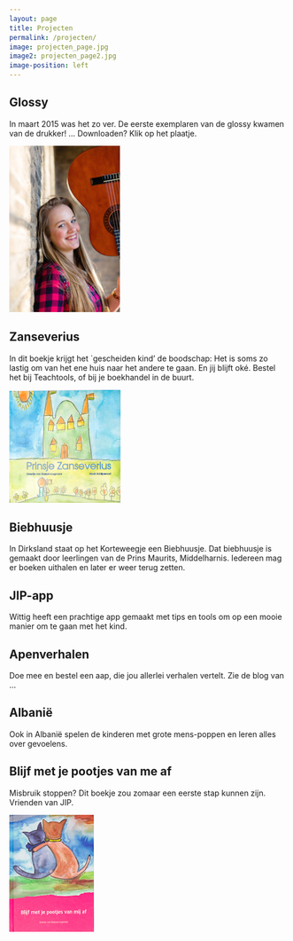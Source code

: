 ```yaml
---
layout: page
title: Projecten
permalink: /projecten/
image: projecten_page.jpg
image2: projecten_page2.jpg
image-position: left
---
```


## Glossy

In maart 2015 was het zo ver. De eerste exemplaren van de glossy kwamen van de drukker! … Downloaden? Klik op het plaatje.

[![Glossy downloaden](/assets/images/voorkant_glossy.jpg)](http://bureaujip.us10.list-manage.com/subscribe?u=238c48afeb81d59ef080df385&amp;id=0c296f472e)

## Zanseverius

In dit boekje krijgt het `gescheiden kind’ de boodschap: Het is soms zo lastig om van het ene huis naar het andere te gaan. En jij blijft ok&eacute;. Bestel het bij Teachtools, of bij je boekhandel in de buurt.

![](/uploads/versions/prinsje-zanseverius---x----201-204x---.jpg)

 

## Biebhuusje

In Dirksland staat op het Korteweegje een Biebhuusje. Dat biebhuusje is gemaakt door leerlingen van de Prins Maurits, Middelharnis. Iedereen mag er boeken uithalen en later er weer terug zetten. 

## JIP-app

Wittig heeft een prachtige app gemaakt met tips en tools om op een mooie manier om te gaan met het kind. 

## Apenverhalen

Doe mee en bestel een aap, die jou allerlei verhalen vertelt. Zie de blog van …

## Albani&euml;

Ook in Albani&euml; spelen de kinderen met grote mens-poppen en leren alles over gevoelens.

## Blijf met je pootjes van me af

Misbruik stoppen? Dit boekje zou zomaar een eerste stap kunnen zijn. Vrienden van JIP.

![](/uploads/versions/blijf-met-je-pootjes-van-me-af---x----153-211x---.jpg)